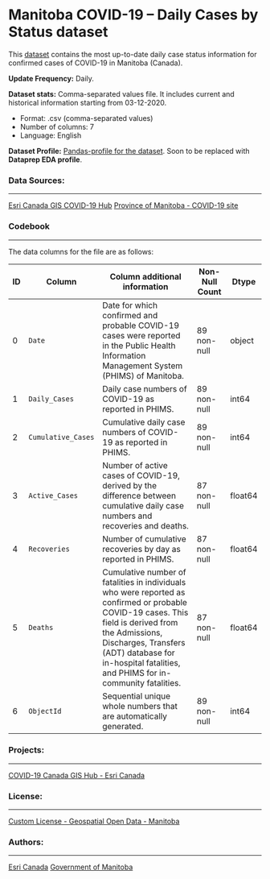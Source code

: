 # Manitoba COVID-19 – Daily Cases by Status dataset

This [dataset](https://resources-covid19canada.hub.arcgis.com/datasets/6680d7f8277e4f1ab24099f24b93622d_0) contains the most up-to-date daily case status information for confirmed cases of COVID-19 in Manitoba (Canada).

**Update Frequency:** Daily.

**Dataset stats:** Comma-separated values file. It includes current and historical information starting from 03-12-2020.
* Format: .csv (comma-separated values) 
* Number of columns: 7
* Language: English

**Dataset Profile:** [Pandas-profile for the dataset](https://sfu-db.github.io/covid19-datasets/webpages/Manitoba-COVID-19-Daily-Cases-by-Status.html). Soon to be replaced with **Dataprep EDA profile**.

### Data Sources:
--------
[Esri Canada GIS COVID-19 Hub](https://resources-covid19canada.hub.arcgis.com/datasets/6680d7f8277e4f1ab24099f24b93622d_0) 
[Province of Manitoba - COVID-19 site](https://www.gov.mb.ca/covid19/index.html) 

### Codebook
--------------
The data columns for the file are as follows:

| ID | Column | Column additional information | Non-Null Count | Dtype |     
| --- | --- | --- | --- | --- |
| 0   |`Date`| Date for which confirmed and probable COVID-19 cases were reported in the Public Health Information Management System (PHIMS) of Manitoba. | 89 non-null | object  |
| 1   |`Daily_Cases`| Daily case numbers of COVID-19 as reported in PHIMS. | 89 non-null | int64 |     
| 2   |`Cumulative_Cases`| Cumulative daily case numbers of COVID-19 as reported in PHIMS. | 89 non-null | int64 |    
| 3   |`Active_Cases`| Number of active cases of COVID-19, derived by the difference between cumulative daily case numbers and recoveries and deaths. | 87 non-null | float64 |    
| 4   |`Recoveries`| Number of cumulative recoveries by day as reported in PHIMS. | 87 non-null | float64 |  
| 5   |`Deaths`| Cumulative number of fatalities in individuals who were reported as confirmed or probable COVID-19 cases. This field is derived from the Admissions, Discharges, Transfers (ADT) database for in-hospital fatalities, and PHIMS for in-community fatalities. | 87 non-null | float64  |  
| 6   |`ObjectId`| Sequential unique whole numbers that are automatically generated. | 89 non-null | int64 |  

### Projects:
-------------
[COVID-19 Canada GIS Hub - Esri Canada](https://resources-covid19canada.hub.arcgis.com/)

### License:
-------------
[Custom License - Geospatial Open Data - Manitoba](https://gov.mb.ca/sd/pubs/geomb/geospatialopendatalicence.pdf)

### Authors:
-------------
[Esri Canada](https://www.esri.ca/en-ca) 
[Government of Manitoba](https://www.gov.mb.ca/) 
  